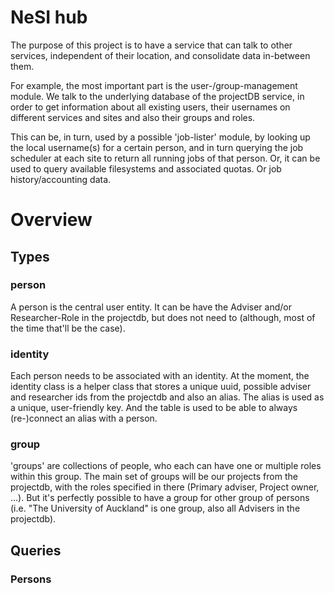 NeSI hub
========

The purpose of this project is to have a service that can talk to other services, independent of their location, 
and consolidate data in-between them.

For example, the most important part is the user-/group-management module. We talk to the underlying database
of the projectDB service, in order to get information about all existing users, their usernames on different
 services and sites and also their groups and roles. 
 
This can be, in turn, used by a possible 'job-lister' module, by looking up the local username(s) for a
certain person, and in turn querying the job scheduler at each site to return all running jobs of that 
person.
Or, it can be used to query available filesystems and associated quotas. Or job history/accounting data.
 
 
Overview
========


Types
-----

### person

A person is the central user entity. It can be have the Adviser and/or Researcher-Role in the
projectdb, but does not need to (although, most of the time that'll be the case).

### identity

Each person needs to be associated with an identity. At the moment, the identity class is a 
helper class that stores a unique uuid, possible adviser and researcher ids from the projectdb
and also an alias. The alias is used as a unique, user-friendly key. And the table is used to be
able to always (re-)connect an alias with a person.

### group

'groups' are collections of people, who each can have one or multiple roles within this group.
The main set of groups will be our projects from the projectdb, with the roles specified in there
 (Primary adviser, Project owner, ...).
But it's perfectly possible to have a group for other group of persons (i.e. "The University of Auckland"
is one group, also all Advisers in the projectdb).


Queries
-------

### Persons

